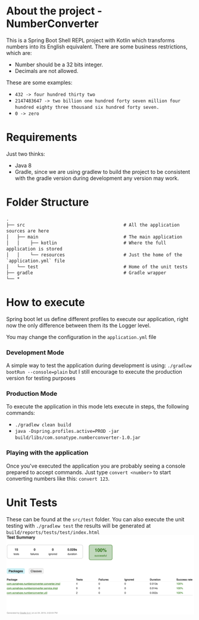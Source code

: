# About the project - NumberConverter
This is a Spring Boot Shell REPL project with Kotlin which transforms numbers into its English equivalent.
There are some business restrictions, which are:
- Number should be a 32 bits integer.
- Decimals are not allowed. 

These are some examples:

- `432 -> four hundred thirty two`
- `2147483647 -> two billion one hundred forty seven million four hundred eighty three thousand six hundred forty seven.`
- `0 -> zero`

# Requirements
Just two thinks:
- Java 8
- Gradle, since we are using gradlew to build the project to be consistent with the gradle version during development 
any version may work.

# Folder Structure
```
.
├── src                                     # All the application sources are here
│   ├── main                                # The main application
│   │    ├── kotlin                         # Where the full application is stored
│   │    └── resources                      # Just the home of the `application.yml` file
│   └── test                                # Home of the unit tests
├── gradle                                  # Gradle wrapper
└── *
```

# How to execute
Spring boot let us define different profiles to execute our application, right now the only difference between them 
its the Logger level.

You may change the configuration in the `application.yml` file

### Development Mode
A simple way to test the application during development is using: `./gradlew bootRun --console=plain` but I still 
encourage to execute the production version for testing purposes

### Production Mode
To execute the application in this mode lets execute in steps, the following commands:
- `./gradlew clean build`
- `java -Dspring.profiles.active=PROD -jar build/libs/com.sonatype.numberconverter-1.0.jar`

### Playing with the application
Once you've executed the application you are probably seeing a console prepared to accept commands. Just type 
`convert <number>` to start converting numbers like this: `convert 123`.

# Unit Tests
These can be found at the `src/test` folder. You can also execute the unit testing with `./gradlew test` the results 
will be generated at `build/reports/tests/test/index.html`
![Unit Tests](./Tests.png)

